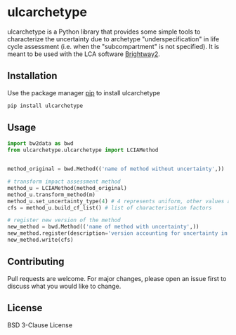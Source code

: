 # ulcarchetype

ulcarchetype is a Python library that provides some simple tools to characterize the uncertainty due to archetype "underspecification" in life cycle assessment (i.e. when the "subcompartment" is not specified). It is meant to be used with the LCA software [Brightway2](https://brightway.dev/).

## Installation

Use the package manager [pip](https://pip.pypa.io/en/stable/) to install ulcarchetype

```bash
pip install ulcarchetype
```

## Usage

```python
import bw2data as bwd
from ulcarchetype.ulcarchetype import LCIAMethod


method_original = bwd.Method(('name of method without uncertainty',))

# transform impact assessment method
method_u = LCIAMethod(method_original)
method_u.transform_method(m)
method_u.set_uncertainty_type(4) # 4 represents uniform, other values are possible
cfs = method_u.build_cf_list() # list of characterisation factors

# register new version of the method 
new_method = bwd.Method(('name of method with uncertainty',))
new_method.register(description='version accounting for uncertainty in undefined archetypes')
new_method.write(cfs)
```

## Contributing
Pull requests are welcome. For major changes, please open an issue first to discuss what you would like to change.

## License
BSD 3-Clause License